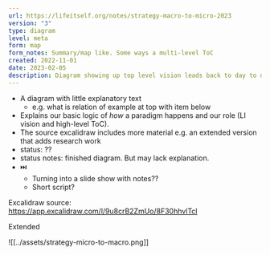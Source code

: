 ```yaml
---
url: https://lifeitself.org/notes/strategy-macro-to-micro-2023
version: "3"
type: diagram
level: meta
form: map
form_notes: Summary/map like. Some ways a multi-level ToC
created: 2022-11-01
date: 2023-02-05
description: Diagram showing up top level vision leads back to day to day activities (Macro to Micro).
---
```

- A diagram with little explanatory text
  - e.g. what is relation of example at top with item below
- Explains our basic logic of *how* a paradigm happens and our role (LI vision and high-level ToC).
- The source excalidraw includes more material e.g. an extended version that adds research work
- status: ??
- status notes: finished diagram. But may lack explanation.
- ⏭️
  - Turning into a slide show with notes??
  - Short script?

Excalidraw source: https://app.excalidraw.com/l/9u8crB2ZmUo/8F30hhvlTcl

Extended 

![[../assets/strategy-micro-to-macro.png]]